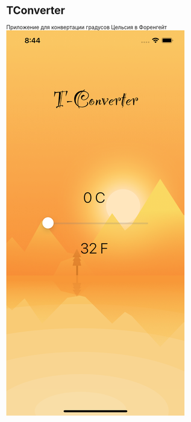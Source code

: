 # TConverter
Приложение для конвертации градусов Цельсия в Форенгейт 
![Image alt](https://github.com/kostyaalehin/TConverter/blob/main/Simulator%20Screen%20Shot%20-%20iPhone%2013%20Pro%20Max%20-%202022-04-21%20at%2020.44.13.png)
